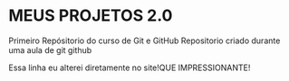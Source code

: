 # MEUS PROJETOS 2.0
 Primeiro Repósitorio do curso de Git e GitHub
Repositorio criado durante uma aula de git github

Essa linha eu alterei diretamente no site!QUE IMPRESSIONANTE!
